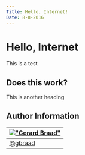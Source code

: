 ```yaml
---
Title: Hello, Internet!
Date: 8-8-2016
---
```


Hello, Internet
===============

This is a test


## Does this work?

This is another heading


Author Information
------------------

| [!["Gerard Braad"](http://gravatar.com/avatar/e466994eea3c2a1672564e45aca844d0.png?s=60)](http://gbraad.nl "Gerard Braad <me@gbraad.nl>") |
|---|
| [@gbraad](https://twitter.com/gbraad) |
